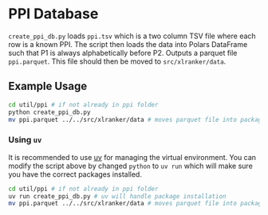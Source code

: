 # PPI Database

`create_ppi_db.py` loads `ppi.tsv` which is a two column TSV file where each row is a known PPI. The script then loads the data into Polars DataFrame such that P1 is always alphabetically before P2. Outputs a parquet file `ppi.parquet`. This file should then be moved to `src/xlranker/data`.

## Example Usage

```bash
cd util/ppi # if not already in ppi folder
python create_ppi_db.py
mv ppi.parquet ../../src/xlranker/data # moves parquet file into package
```

### Using `uv`

It is recommended to use [uv](https://github.com/astral-sh/uv) for managing the virtual environment. You can modify the script above by changed `python` to `uv run` which will make sure you have the correct packages installed.

```bash
cd util/ppi # if not already in ppi folder
uv run create_ppi_db.py # uv will handle package installation
mv ppi.parquet ../../src/xlranker/data # moves parquet file into package
```